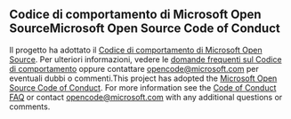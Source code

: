 ## <a name="microsoft-open-source-code-of-conduct"></a><span data-ttu-id="0acd4-101">Codice di comportamento di Microsoft Open Source</span><span class="sxs-lookup"><span data-stu-id="0acd4-101">Microsoft Open Source Code of Conduct</span></span>
<span data-ttu-id="0acd4-p101">Il progetto ha adottato il [Codice di comportamento di Microsoft Open Source](https://opensource.microsoft.com/codeofconduct/). Per ulteriori informazioni, vedere le [domande frequenti sul Codice di comportamento](https://opensource.microsoft.com/codeofconduct/faq/) oppure contattare [opencode@microsoft.com](mailto:opencode@microsoft.com) per eventuali dubbi o commenti.</span><span class="sxs-lookup"><span data-stu-id="0acd4-p101">This project has adopted the [Microsoft Open Source Code of Conduct](https://opensource.microsoft.com/codeofconduct/). For more information see the [Code of Conduct FAQ](https://opensource.microsoft.com/codeofconduct/faq/) or contact [opencode@microsoft.com](mailto:opencode@microsoft.com) with any additional questions or comments.</span></span>